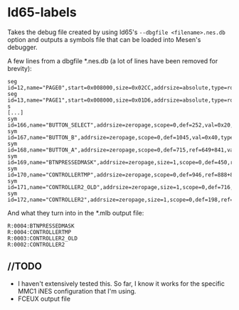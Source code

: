 # ld65-labels

Takes the debug file created by using ld65's `--dbgfile <filename>.nes.db` option and outputs a symbols file that can be loaded into Mesen's debugger.

A few lines from a dbgfile *.nes.db (a lot of lines have been removed for brevity):

```
seg	id=12,name="PAGE0",start=0x008000,size=0x02CC,addrsize=absolute,type=ro,oname="bin/runner.nes",ooffs=16
seg	id=13,name="PAGE1",start=0x008000,size=0x01D6,addrsize=absolute,type=ro,oname="bin/runner.nes",ooffs=16400
s
[...]
sym	id=166,name="BUTTON_SELECT",addrsize=zeropage,scope=0,def=252,val=0x20,type=equ
sym	id=167,name="BUTTON_B",addrsize=zeropage,scope=0,def=1045,val=0x40,type=equ
sym	id=168,name="BUTTON_A",addrsize=zeropage,scope=0,def=715,ref=649+841,val=0x80,type=equ
sym	id=169,name="BTNPRESSEDMASK",addrsize=zeropage,size=1,scope=0,def=450,ref=90+777+226+581+366+682+452,val=0x4,seg=4,type=lab
sym	id=170,name="CONTROLLERTMP",addrsize=zeropage,scope=0,def=946,ref=888+851+34+196+599,val=0x4,seg=4,type=lab
sym	id=171,name="CONTROLLER2_OLD",addrsize=zeropage,size=1,scope=0,def=716,ref=1078+1060,val=0x3,seg=4,type=lab
sym	id=172,name="CONTROLLER2",addrsize=zeropage,size=1,scope=0,def=198,ref=65+396+804,val=0x2,seg=4,type=lab
```

And what they turn into in the *.mlb output file:

```
R:0004:BTNPRESSEDMASK
R:0004:CONTROLLERTMP
R:0003:CONTROLLER2_OLD
R:0002:CONTROLLER2
```

## //TODO

- I haven't extensively tested this.  So far, I know it works for the specific MMC1 iNES configuration that I'm using.
- FCEUX output file
